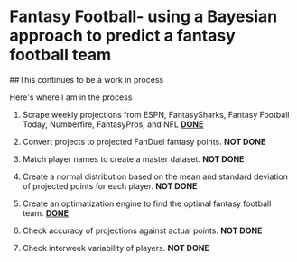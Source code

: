 # Fantasy Football- using a Bayesian approach to predict a fantasy football team

##This continues to be a work in process

Here's where I am in the process

1. Scrape weekly projections from ESPN, FantasySharks, Fantasy Football Today, Numberfire, FantasyPros, and NFL [**DONE**](https://github.com/kimkraunz/fantasy_football/tree/master/R_scripts/projections)

2. Convert projects to projected FanDuel fantasy points. **NOT DONE**

3. Match player names to create a master dataset.  **NOT DONE**

4. Create a normal distribution based on the mean and standard deviation of projected points for each player. **NOT DONE**

5. Create an optimatization engine to find the optimal fantasy football team.  [**DONE**](https://github.com/kimkraunz/fantasy_football/tree/master/R_scripts/projections)

6. Check accuracy of projections against actual points.  **NOT DONE**

7. Check interweek variability of players.  **NOT DONE**
